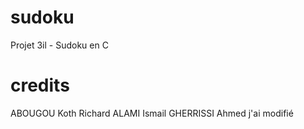 # sudoku
Projet 3il - Sudoku en C

# credits

ABOUGOU Koth Richard
ALAMI Ismail
GHERRISSI Ahmed j'ai modifié
